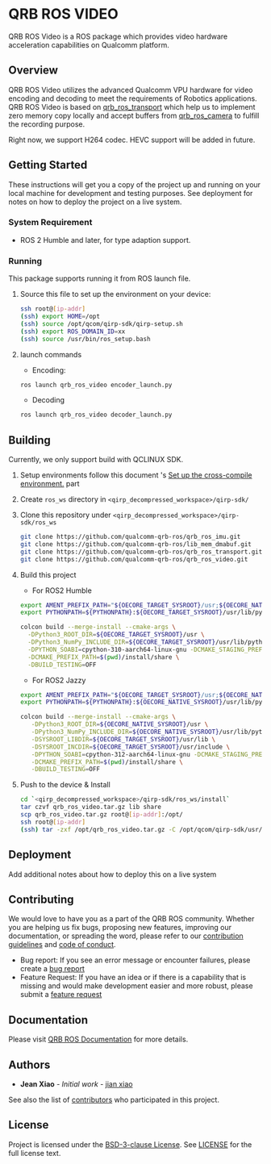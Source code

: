 # QRB ROS VIDEO
QRB ROS Video is a ROS package which provides video hardware acceleration capabilities on Qualcomm platform.

## Overview
QRB ROS Video utilizes the advanced Qualcomm VPU hardware for video encoding and decoding to meet the requirements of Robotics applications. QRB ROS Video is based on [qrb_ros_transport](https://github.com/qualcomm-qrb-ros/qrb_ros_transport) which help us to implement zero memory copy locally and accept buffers from [qrb_ros_camera](https://github.com/qualcomm-qrb-ros/qrb_ros_camera) to fulfill the recording purpose.

Right now, we support H264 codec. HEVC support will be added in future.

## Getting Started
These instructions will get you a copy of the project up and running on your local machine for development and testing purposes. See deployment for notes on how to deploy the project on a live system.

### System Requirement

* ROS 2 Humble and later, for type adaption support.


### Running

This package supports running it from ROS launch file.

1. Source this file to set up the environment on your device:

   ```bash
   ssh root@[ip-addr]
   (ssh) export HOME=/opt
   (ssh) source /opt/qcom/qirp-sdk/qirp-setup.sh
   (ssh) export ROS_DOMAIN_ID=xx
   (ssh) source /usr/bin/ros_setup.bash
   ```
2. launch commands

    - Encoding:

    ```bash
    ros launch qrb_ros_video encoder_launch.py
    ```
    
	* Decoding
	
	```bash
	ros launch qrb_ros_video decoder_launch.py
	```

## Building

Currently, we only support build with QCLINUX SDK.

1. Setup environments follow this document 's [Set up the cross-compile environment.](https://docs.qualcomm.com/bundle/publicresource/topics/80-65220-2/develop-your-first-application_6.html?product=1601111740013072&facet=Qualcomm%20Intelligent%20Robotics%20(QIRP)%20Product%20SDK&state=releasecandidate) part
2. Create `ros_ws` directory in `<qirp_decompressed_workspace>/qirp-sdk/`
3. Clone this repository under `<qirp_decompressed_workspace>/qirp-sdk/ros_ws`

    ```bash
    git clone https://github.com/qualcomm-qrb-ros/qrb_ros_imu.git
    git clone https://github.com/qualcomm-qrb-ros/lib_mem_dmabuf.git
    git clone https://github.com/qualcomm-qrb-ros/qrb_ros_transport.git
    git clone https://github.com/qualcomm-qrb-ros/qrb_ros_video.git
    ```

4. Build this project

   * For ROS2 Humble

   ```bash
   export AMENT_PREFIX_PATH="${OECORE_TARGET_SYSROOT}/usr;${OECORE_NATIVE_SYSROOT}/usr"
   export PYTHONPATH=${PYTHONPATH}:${OECORE_TARGET_SYSROOT}/usr/lib/python3.10/site-packages
   
   colcon build --merge-install --cmake-args \
     -DPython3_ROOT_DIR=${OECORE_TARGET_SYSROOT}/usr \
     -DPython3_NumPy_INCLUDE_DIR=${OECORE_TARGET_SYSROOT}/usr/lib/python3.10/site-packages/numpy/core/include \
     -DPYTHON_SOABI=cpython-310-aarch64-linux-gnu -DCMAKE_STAGING_PREFIX=$(pwd)/install \
     -DCMAKE_PREFIX_PATH=$(pwd)/install/share \
     -DBUILD_TESTING=OFF
   ```

   * For ROS2 Jazzy

   ```bash
   export AMENT_PREFIX_PATH="${OECORE_TARGET_SYSROOT}/usr;${OECORE_NATIVE_SYSROOT}/usr"
   export PYTHONPATH=${PYTHONPATH}:${OECORE_NATIVE_SYSROOT}/usr/lib/python3.12/site-packages

   colcon build --merge-install --cmake-args \
      -DPython3_ROOT_DIR=${OECORE_NATIVE_SYSROOT}/usr \
      -DPython3_NumPy_INCLUDE_DIR=${OECORE_NATIVE_SYSROOT}/usr/lib/python3.12/site-packages/numpy/core/include \
      -DSYSROOT_LIBDIR=${OECORE_TARGET_SYSROOT}/usr/lib \
      -DSYSROOT_INCDIR=${OECORE_TARGET_SYSROOT}/usr/include \
      -DPYTHON_SOABI=cpython-312-aarch64-linux-gnu -DCMAKE_STAGING_PREFIX=$(pwd)/install \
      -DCMAKE_PREFIX_PATH=$(pwd)/install/share \
      -DBUILD_TESTING=OFF
   ```

5. Push to the device & Install

   ```bash
   cd `<qirp_decompressed_workspace>/qirp-sdk/ros_ws/install`
   tar czvf qrb_ros_video.tar.gz lib share
   scp qrb_ros_video.tar.gz root@[ip-addr]:/opt/
   ssh root@[ip-addr]
   (ssh) tar -zxf /opt/qrb_ros_video.tar.gz -C /opt/qcom/qirp-sdk/usr/
   ```


## Deployment

Add additional notes about how to deploy this on a live system


## Contributing

We would love to have you as a part of the QRB ROS community. Whether you are helping us fix bugs, proposing new features, improving our documentation, or spreading the word, please refer to our [contribution guidelines](./CONTRIBUTING.md) and [code of conduct](./CODE_OF_CONDUCT.md).

- Bug report: If you see an error message or encounter failures, please create a [bug report](../../issues)
- Feature Request: If you have an idea or if there is a capability that is missing and would make development easier and more robust, please submit a [feature request](../../issues)



## Documentation
Please visit [QRB ROS Documentation](https://qualcomm-qrb-ros.github.io/) for more details.


## Authors

* **Jean Xiao** - *Initial work* - [jian xiao](https://quic_jianxiao.quicinc.com)

See also the list of [contributors](https://github.com/your/project/contributors) who participated in this project.


## License

Project is licensed under the [BSD-3-clause License](https://spdx.org/licenses/BSD-3-Clause.html). See [LICENSE](./LICENSE) for the full license text.

